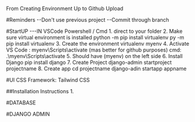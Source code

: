 From Creating Environment Up to Github Upload

#Reminders
--Don't use previous project
--Commit through branch

#StartUP
---IN VSCode Powershell / Cmd
    1. direct to your folder
    2. Make sure virtual environment is installed
            python -m pip install virtualenv
            py -m pip install virtualenv
    3. Create the environment
            virtualenv myenv
    4. Activate
            VS Code : myenv\Scripts\activate (mas better for github purposes)
            cmd: .\myenv\Scripts\activate
    5. Should have (myenv) on the left side
    6. Install Django
            pip install django
    7. Create Project
            django-admin startproject projectname
    8. Create app
            cd projectname
            django-adin startapp appname

    
    
    


#UI
CSS Framework: Tailwind CSS

##Installation Instructions
    1. 

#DATABASE

#DJANGO ADMIN
